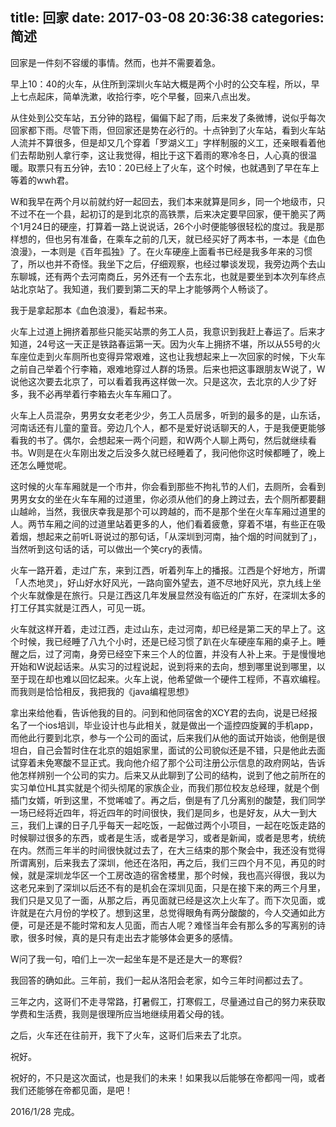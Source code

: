 title: 回家
date: 2017-03-08 20:36:38
categories: 简述
  --- 


回家是一件刻不容缓的事情。然而，也并不需要着急。


早上10：40的火车，从住所到深圳火车站大概是两个小时的公交车程，所以，早上七点起床，简单洗漱，收拾行李，吃个早餐，回来八点出发。


从住处到公交车站，五分钟的路程，偏偏下起了雨，后来发了条微博，说似乎每次回家都下雨。尽管下雨，但回家还是势在必行的。十点钟到了火车站，看到火车站人流并不算很多，但是却又几个穿着「罗湖义工」字样制服的义工，还亲眼看着他们去帮助别人拿行李，这让我觉得，相比于这下着雨的寒冷冬日，人心真的很温暖。取票只有五分钟，去10：20已经上了火车，这个时候，也就遇到了早在车上等着的wwh君。


W和我早在两个月以前就约好一起回去，我们本来就算是同乡，同一个地级市，只不过不在一个县，起初订的是到北京的高铁票，后来决定要早回家，便干脆买了两个1月24日的硬座，打算着一路上说说话，26个小时便能够很轻松的度过。我是那样想的，但也另有准备，在乘车之前的几天，就已经买好了两本书，一本是《血色浪漫》，一本则是《百年孤独》了。在火车硬座上面看书已经是我多年来的习惯了，所以也并不奇怪。我坐下之后，仔细观察，也经过攀谈发现，我旁边两个去山东聊城，还有两个去河南商丘，另外还有一个去东北，也就是要坐到本次列车终点站北京站了。我知道，我们要到第二天的早上才能够两个人畅谈了。

我于是拿起那本《血色浪漫》，看起书来。


火车上过道上拥挤着那些只能买站票的务工人员，我意识到我赶上春运了。后来才知道，24号这一天正是铁路春运第一天。因为火车上拥挤不堪，所以从55号的火车座位走到火车厕所也变得异常艰难，这也让我想起来上一次回家的时候，下火车之前自己举着个行李箱，艰难地穿过人群的场景。后来也把这事跟朋友W说了，W说他这次要去北京了，可以看着我再这样做一次。只是这次，去北京的人少了好多，我不必再举着行李箱去火车车厢口了。


火车上人员混杂，男男女女老老少少，务工人员居多，听到的最多的是，山东话，河南话还有儿童的童音。旁边几个人，都不是爱好说话聊天的人，于是我便更能够看我的书了。偶尔，会想起来一两个问题，和W两个人聊上两句，然后就继续看书。W则是在火车刚出发之后没多久就已经睡着了，我问他你这时候都睡了，晚上还怎么睡觉呢。


这时候的火车车厢就是一个市井，你会看到那些不拘礼节的人们，去厕所，会看到男男女女的坐在火车车厢的过道里，你必须从他们的身上跨过去，去个厕所都要翻山越岭，当然，我很庆幸我是那个可以跨越的，而不是那个坐在火车车厢过道里的人。两节车厢之间的过道里站着更多的人，他们看着疲惫，穿着不堪，有些正在吸着烟，想起来之前听L哥说过的那句话，「从深圳到河南，抽个烟的时间就到了」，当然听到这句话的话，可以做出一个笑cry的表情。


火车一路开着，走过广东，来到江西，听着列车上的播报。江西是个好地方，所谓「人杰地灵」，好山好水好风光，一路向窗外望去，道不尽地好风光，京九线上坐个火车就像是在旅行。只是江西这几年发展显然没有临近的广东好，在深圳太多的打工仔其实就是江西人，可见一斑。


火车就这样开着，走过江西，走过山东，走过河南，却已经是第二天的早上了。这个时候，我已经睡了八九个小时，还是已经习惯了趴在火车硬座车厢的桌子上。睡醒之后，过了河南，身旁已经空下来三个人的位置，并没有人补上来。于是慢慢地开始和W说起话来。从实习的过程说起，说到将来的去向，想到哪里说到哪里，以至于现在却也难以回忆起来。火车上说，他希望做一个硬件工程师，不喜欢编程。而我则是恰恰相反，我把我的《java编程思想》

拿出来给他看，告诉他我的目的。问到和他同宿舍的XCY君的去向，说是已经报名了一个ios培训，毕业设计也与此相关，就是做出一个遥控四旋翼的手机app，而他此行要到北京，参与一个公司的面试，后来我们从他的面试开始谈，他倒是很坦白，自己会暂时住在北京的姐姐家里，面试的公司貌似还是不错，只是他此去面试穿着未免寒酸不显正式。我向他介绍了那个公司注册公示信息的政府网站，告诉他怎样辨别一个公司的实力。后来又从此聊到了公司的结构，说到了他之前所在的实习单位HL其实就是个彻头彻尾的家族企业，而我们那位校友总经理，就是个倒插门女婿，听到这里，不觉唏嘘了。再之后，倒是有了几分离别的酸楚，我们同学一场已经将近四年，将近四年的时间很快，我们是同乡，也是好友，从大一到大三，我们上课的日子几乎每天一起吃饭，一起做过两个小项目，一起在吃饭走路的时候聊过很多的东西，或者是生活，或者是学习，或者是新闻，或者是思考，统统在内。然而三年半的时间很快就过去了，在大三结束的那个聚会中，我还没有觉得所谓离别，后来我去了深圳，他还在洛阳，再之后，我们三四个月不见，再见的时候，就是深圳龙华区一个工房改造的宿舍楼里，那个时候，我也高兴得很，我以为这老兄来到了深圳以后还不有的是机会在深圳见面，只是在接下来的两三个月里，我们只是又见了一面，从那之后，再见面就已经是这次上火车了。而下次见面，或许就是在六月份的学校了。想到这里，总觉得眼角有两分酸酸的，今人交通如此方便，可是还是不能时常和友人见面，而古人呢？难怪当年会有那么多的写离别的诗歌，很多时候，真的是只有走出去才能够体会更多的感情。


W问了我一句，咱们上一次一起坐车是不是还是大一的寒假?


我回答的确如此。三年前，我们一起从洛阳会老家，如今三年时间都过去了。


三年之内，这哥们不走寻常路，打暑假工，打寒假工，尽量通过自己的努力来获取学费和生活费，我则是很理所应当地继续用着父母的钱。


之后，火车还在往前开，我下了火车，这哥们后来去了北京。


祝好。


祝好的，不只是这次面试，也是我们的未来！如果我以后能够在帝都闯一闯，或者我们还能够在帝都见面，是吧！



2016/1/28 完成。